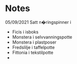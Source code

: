 # Notes
05/09/2021
Satt n�ringspinner i 
- Ficis i isboks
- Monstera i selvvanningspotte
- Monstera i plastposer 
- Fredslilje i taffelpotte
- Fittonia i tekstilpotte
- 